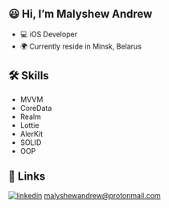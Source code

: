 
## 😃 Hi, I’m Malyshew Andrew
- 💻 iOS Developer
- 🌍 Currently reside in Minsk, Belarus

## 🛠 Skills
- MVVM
- CoreData
- Realm
- Lottie
- AlerKit
- SOLID
- OOP
## 🔗 Links

[![linkedin](https://img.shields.io/badge/linkedin-0A66C2?style=for-the-badge&logo=linkedin&logoColor=white)](https://www.linkedin.com/in/malyshewandrew/)
malyshewandrew@protonmail.com
